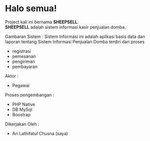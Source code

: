 # Halo semua! 

Project kali ini bernama **SHEEPSELL**.\
**SHEEPSELL** adalah sistem informasi kasir penjualan domba. 

Gambaran Sistem :
Sistem Informasi ini adalah aplikasi basis data dan laporan tentang Sistem Informasi Penjualan
Domba terdiri dari proses 
- registrasi 
- pemesanan
- pengiriman
- pembayaran

Aktor :
- Pegawai

Proses pengembangan :
- PHP Native
- DB MySql
- Boostrap

Dikerjakan Oleh :
- Ari Lathifatul Chusna (saya) 

